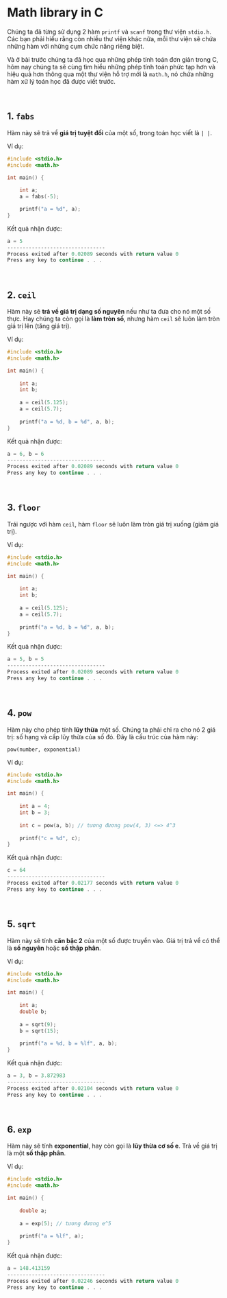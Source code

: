 # Math library in C

Chúng ta đã từng sử dụng 2 hàm `printf` và `scanf` trong thư viện `stdio.h`.  Các bạn phải hiểu rằng còn nhiều thư viện khác nữa, mỗi thư viện sẽ chứa những hàm với những cụm chức năng riêng biệt.

Và ở bài trước chúng ta đã học qua những phép tính toán đơn giản trong C, hôm nay chúng ta sẽ cùng tìm hiểu những phép tính toán phức tạp hơn và hiệu quả hơn thông qua một thư viện hỗ trợ mới là `math.h`, nó chứa những hàm xử lý toán học đã được viết trước.

<br />

## 1. `fabs`

Hàm này sẽ trả về **giá trị tuyệt đối** của một số, trong toán học viết là `| |`. 

Ví dụ:
```c
#include <stdio.h>
#include <math.h>

int main() {
	
    int a;
    a = fabs(-5);

    printf("a = %d", a);	
}
```

Kết quả nhận được:
```c
a = 5  
--------------------------------  
Process exited after 0.02089 seconds with return value 0  
Press any key to continue . . .
```

<br />

## 2. `ceil`

Hàm này sẽ **trả về giá trị dạng số nguyên** nếu như ta đưa cho nó một số thực. Hay chúng ta còn gọi là **làm tròn số**, nhưng hàm `ceil` sẽ luôn làm tròn giá trị lên (tăng giá trị).
 
Ví dụ:
```c
#include <stdio.h>
#include <math.h>

int main() {
	
    int a;
    int b;
    
    a = ceil(5.125);
    a = ceil(5.7);
    
    printf("a = %d, b = %d", a, b);	
}
```

Kết quả nhận được:
```c
a = 6, b = 6
--------------------------------  
Process exited after 0.02089 seconds with return value 0  
Press any key to continue . . .
```

<br />

## 3. `floor`

Trái ngược với hàm `ceil`, hàm `floor` sẽ luôn làm tròn giá trị xuống (giảm giá trị).

Ví dụ:
```c
#include <stdio.h>
#include <math.h>

int main() {
	
    int a;
    int b;
    
    a = ceil(5.125);
    a = ceil(5.7);
    
    printf("a = %d, b = %d", a, b);	
}
```

Kết quả nhận được:
```c
a = 5, b = 5
--------------------------------  
Process exited after 0.02089 seconds with return value 0  
Press any key to continue . . .
```

<br />

## 4. `pow`

Hàm này cho phép tính **lũy thừa** một số. Chúng ta phải chỉ ra cho nó 2 giá trị: số hạng và cấp lũy thừa của số đó. Đây là cấu trúc của hàm này: 

`pow(number, exponential)`

Ví dụ:
```c
#include <stdio.h>
#include <math.h>

int main() {
	
    int a = 4;
    int b = 3;
    
    int c = pow(a, b); // tương đương pow(4, 3) <=> 4^3
    
    printf("c = %d", c);	
}
```

Kết quả nhận được:
```c
c = 64
--------------------------------
Process exited after 0.02177 seconds with return value 0
Press any key to continue . . .
```

<br />

## 5. `sqrt`

Hàm này sẽ tính **căn bậc 2** của một số được truyền vào. Giá trị trả về có thể là **số nguyên** hoặc **số thập phân**.

Ví dụ:
```c
#include <stdio.h>
#include <math.h>

int main() {
	
    int a;
    double b;
    
    a = sqrt(9);
    b = sqrt(15);
    
    printf("a = %d, b = %lf", a, b);	
}
```

Kết quả nhận được:
```c
a = 3, b = 3.872983
--------------------------------
Process exited after 0.02104 seconds with return value 0
Press any key to continue . . .
```

<br />

## 6. `exp`

Hàm này sẽ tính **exponential**, hay còn gọi là **lũy thừa cơ số e**. Trả về giá trị là một **số thập phân**.

Ví dụ:
```c
#include <stdio.h>
#include <math.h>

int main() {
	
    double a;
    
    a = exp(5); // tương đương e^5
    
    printf("a = %lf", a);	
}
```

Kết quả nhận được:
```c
a = 148.413159
--------------------------------
Process exited after 0.02246 seconds with return value 0
Press any key to continue . . .
```
